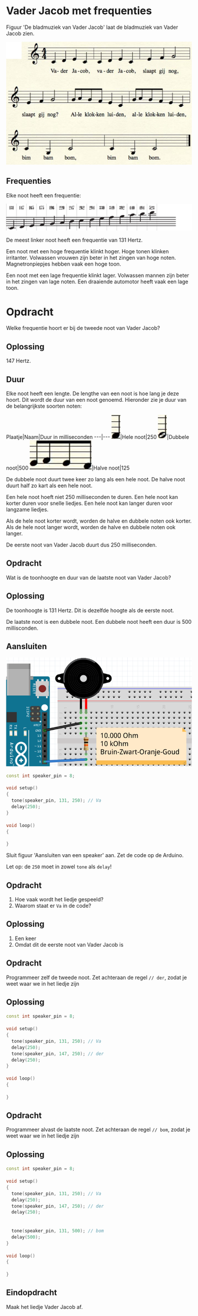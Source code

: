 # Vader Jacob met frequenties

Figuur 'De bladmuziek van Vader Jacob' laat de bladmuziek 
van Vader Jacob zien.

![De bladmuziek van Vader Jacob](VaderJacob.png)

## Frequenties

Elke noot heeft een frequentie:

![De toonhoogten van noten](PianoNotenFrequenties.png)

De meest linker noot heeft een frequentie van 131 Hertz.

Een noot met een hoge frequentie klinkt hoger. Hoge tonen klinken irritanter. Volwassen vrouwen zijn beter in het zingen van hoge noten. Magnetronpiepjes hebben vaak een hoge toon.

Een noot met een lage frequentie klinkt lager. Volwassen mannen zijn beter in het zingen van lage noten. Een draaiende automotor heeft vaak een lage toon.

# Opdracht

Welke frequentie hoort er bij de tweede noot van Vader Jacob?

## Oplossing

147 Hertz.

## Duur

Elke noot heeft een lengte. 
De lengthe van een noot is hoe lang je deze hoort.
Dit wordt de duur van een noot genoemd.
Hieronder zie je duur van de belangrijkste soorten noten:

Plaatje|Naam|Duur in milliseconden
---|---
![hele noot](HeleNoot.png)|Hele noot|250
![dubbele noot](DubbleNoot.png)|Dubbele noot|500
![halve noot](HalveNoot.png)|Halve noot|125

De dubbele noot duurt twee keer zo lang als een hele noot.
De halve noot duurt half zo kart als een hele noot.

Een hele noot hoeft niet 250 milliseconden te duren. 
Een hele noot kan korter duren voor snelle liedjes.
Een hele noot kan langer duren voor langzame liedjes.

Als de hele noot korter wordt, worden de halve en dubbele noten ook korter.
Als de hele noot langer wordt, worden de halve en dubbele noten ook langer.

De eerste noot van Vader Jacob duurt dus 250 milliseconden.

## Opdracht

Wat is de toonhoogte en duur van de laatste noot van Vader Jacob?

## Oplossing

De toonhoogte is 131 Hertz. Dit is dezelfde hoogte als de eerste noot.

De laatste noot is een dubbele noot. Een dubbele noot heeft een duur is 500 millisconden.

## Aansluiten

![Aansluiten van een speaker](PianoAansluiten.png)


```c++
const int speaker_pin = 8;

void setup()
{
  tone(speaker_pin, 131, 250); // Va
  delay(250);
}

void loop()
{

}
```

Sluit figuur 'Aansluiten van een speaker' aan.
Zet de code op de Arduino.

Let op: de `250` moet in zowel `tone` als `delay`!

## Opdracht

 1. Hoe vaak wordt het liedje gespeeld?
 2. Waarom staat er `Va` in de code?

## Oplossing

 1. Een keer
 2. Omdat dit de eerste noot van Vader Jacob is

## Opdracht

Programmeer zelf de tweede noot. Zet achteraan de regel `// der`, zodat je weet waar we in het liedje zijn

## Oplossing

```c++
const int speaker_pin = 8;

void setup()
{
  tone(speaker_pin, 131, 250); // Va
  delay(250);
  tone(speaker_pin, 147, 250); // der
  delay(250);
}

void loop()
{

}
```

## Opdracht

Programmeer alvast de laatste noot. Zet achteraan de regel `// bom`, zodat je weet waar we in het liedje zijn

## Oplossing

```c++
const int speaker_pin = 8;

void setup()
{
  tone(speaker_pin, 131, 250); // Va
  delay(250);
  tone(speaker_pin, 147, 250); // der
  delay(250);


  tone(speaker_pin, 131, 500); // bom
  delay(500);
}

void loop()
{

}
```


## Eindopdracht

Maak het liedje Vader Jacob af.